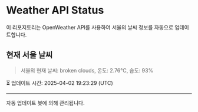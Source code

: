 
# Weather API Status

이 리포지토리는 OpenWeather API를 사용하여 서울의 날씨 정보를 자동으로 업데이트합니다.

## 현재 서울 날씨
> 서울의 현재 날씨: broken clouds, 온도: 2.76°C, 습도: 93%

⏳ 업데이트 시간: 2025-04-02 19:23:29 (UTC)

---
자동 업데이트 봇에 의해 관리됩니다.
